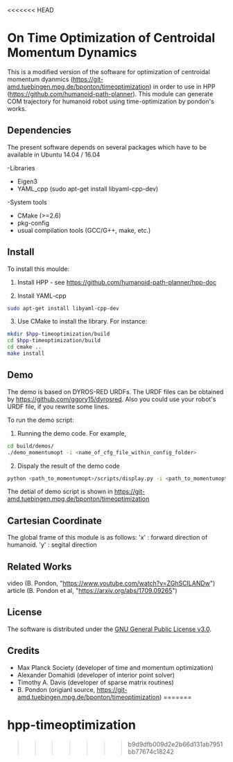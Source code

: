 <<<<<<< HEAD
# On Time Optimization of Centroidal Momentum Dynamics

This is a modified version of the software for optimization of centroidal momentum dyanmics (https://git-amd.tuebingen.mpg.de/bponton/timeoptimization) in order to use in HPP (https://github.com/humanoid-path-planner). This module can generate COM trajectory for humanoid robot using time-optimization by pondon's works.

Dependencies
----
The present software depends on several packages which have to be available in Ubuntu 14.04 / 16.04

-Libraries
  - Eigen3
  - YAML_cpp (sudo apt-get install libyaml-cpp-dev)

-System tools
   - CMake (>=2.6)
   - pkg-config
   - usual compilation tools (GCC/G++, make, etc.)

Install
----
To install this moulde: 

  1. Install HPP 
	- see https://github.com/humanoid-path-planner/hpp-doc
	
  2. Install YAML-cpp
   ```bash
   sudo apt-get install libyaml-cpp-dev
   ```
  3. Use CMake to install the library. For instance:
   ```bash
   mkdir $hpp-timeoptimization/build
   cd $hpp-timeoptimization/build
   cd cmake ..
   make install
   ```
 
Demo
----
The demo is based on DYROS-RED URDFs. The URDF files can be obtained by https://github.com/ggory15/dyrosred.
Also you could use your robot's URDF file, if you rewrite some lines. 

To run the demo script: 

  1. Running the demo code. For example,
  ```bash
  cd build/demos/
  ./demo_momentumopt -i <name_of_cfg_file_within_config_folder>
  ```
  
  2. Dispaly the result of the demo code
  ```bash 
  python <path_to_momentumopt>/scripts/display.py -i <path_to_momentumopt>/config/<name_of_cfg_file_within_config_folder>_results.yaml
  ```
  
 The detial of demo script is shown in https://git-amd.tuebingen.mpg.de/bponton/timeoptimization

Cartesian Coordinate
----
The global frame of this module is as follows:
'x' : forward direction of humanoid.
'y' : segital direction

Related Works
----
video (B. Pondon, "https://www.youtube.com/watch?v=ZGhSCILANDw")
article (B. Pondon et al, "https://arxiv.org/abs/1709.09265")


License
----
The software is distributed under the [GNU General Public License v3.0](http://www.gnu.org/copyleft/gpl.html).

Credits
----

+ Max Planck Society (developer of time and momentum optimization)
+ Alexander Domahidi (developer of interior point solver)
+ Timothy A. Davis (developer of sparse matrix routines)
+ B. Pondon (origianl source, https://git-amd.tuebingen.mpg.de/bponton/timeoptimization)
=======
# hpp-timeoptimization
>>>>>>> b9d9dfb009d2e2b66d131ab7951bb77674c18242
